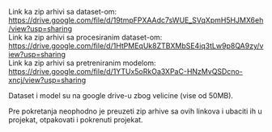 Link ka zip arhivi sa dataset-om: https://drive.google.com/file/d/19tmpFPXAAdc7sWUE_SVqXpmH5HJMX6eh/view?usp=sharing <br>
Link ka zip arhivi sa procesiranim dataset-om: https://drive.google.com/file/d/1HtPMEqUk8ZTBXMbSE4iq3tLw9p8QA9zy/view?usp=sharing <br>
Link ka zip arhivi sa pretreniranim modelom: https://drive.google.com/file/d/1YTUx5oRkOa3XPaC-HNzMvQSDcno-xncj/view?usp=sharing 

Dataset i model su na google drive-u zbog velicine (vise od 50MB). 


Pre pokretanja neophodno je preuzeti zip arhive sa ovih linkova i ubaciti ih u projekat, otpakovati i pokrenuti projekat.
